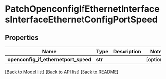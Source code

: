 # PatchOpenconfigIfEthernetInterfacesInterfaceEthernetConfigPortSpeed

## Properties
Name | Type | Description | Notes
------------ | ------------- | ------------- | -------------
**openconfig_if_ethernetport_speed** | **str** |  | [optional] 

[[Back to Model list]](../README.md#documentation-for-models) [[Back to API list]](../README.md#documentation-for-api-endpoints) [[Back to README]](../README.md)


